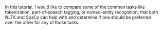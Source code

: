 In this tutorial, I would like to compare some of the common tasks like tokenization, part-of-speech tagging, or named-entity recognition, that both NLTK and SpaCy can help with and determine if one should be preferred over the other for any of those tasks.
